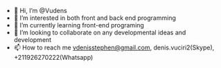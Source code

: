 - 👋 Hi, I’m @Vudens
- 👀 I’m interested in both front and back end programming
- 🌱 I’m currently learning front-end programing 
- 💞️ I’m looking to collaborate on any developmental ideas and development
- 📫 How to reach me vdenisstephen@gmail.com, denis.vuciri2(Skype), +211926270222(Whatsapp)

<!---
Vuden/Vuden is a ✨ special ✨ repository because its `README.md` (this file) appears on your GitHub profile.
You can click the Preview link to take a look at your changes.
--->
